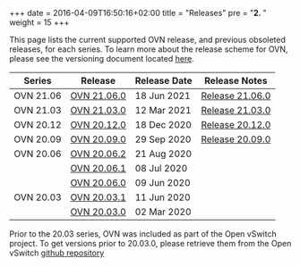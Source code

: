 +++
date = 2016-04-09T16:50:16+02:00
title = "Releases"
pre = "<b>2. </b>"
weight = 15
+++

This page lists the current supported OVN release, and previous obsoleted releases, for each series.
To learn more about the release scheme for OVN, please see the versioning document
located [here](https://github.com/ovn-org/ovn/blob/master/Documentation/internals/release-process.rst).

| Series | Release | Release Date | Release Notes |
| ------ | ------- | ------------ | ------------- |
| OVN 21.06 | [OVN 21.06.0](https://github.com/ovn-org/ovn/releases/tag/v21.06.0) | 18 Jun 2021 | [Release 21.06.0](release_21.06.0) |
| OVN 21.03 | [OVN 21.03.0](https://github.com/ovn-org/ovn/releases/tag/v21.03.0) | 12 Mar 2021 | [Release 21.03.0](release_21.03.0) |
| OVN 20.12 | [OVN 20.12.0](https://github.com/ovn-org/ovn/releases/tag/v20.12.0) | 18 Dec 2020 | [Release 20.12.0](release_20.12.0) |
| OVN 20.09 | [OVN 20.09.0](https://github.com/ovn-org/ovn/releases/tag/v20.09.0) | 29 Sep 2020 | [Release 20.09.0](release_20.09.0) |
| OVN 20.06 | [OVN 20.06.2](https://github.com/ovn-org/ovn/releases/tag/v20.06.2) | 21 Aug 2020 |                                    |
|           | [OVN 20.06.1](https://github.com/ovn-org/ovn/releases/tag/v20.06.1) | 08 Jul 2020 |                                    |
|           | [OVN 20.06.0](https://github.com/ovn-org/ovn/releases/tag/v20.06.0) | 09 Jun 2020 |                                    |
| OVN 20.03 | [OVN 20.03.1](https://github.com/ovn-org/ovn/releases/tag/v20.03.1) | 11 Jun 2020 |                                    |
|           | [OVN 20.03.0](https://github.com/ovn-org/ovn/releases/tag/v20.03.0) | 02 Mar 2020 |                                    |

Prior to the 20.03 series, OVN was included as part of the Open vSwitch project.
To get versions prior to 20.03.0, please retrieve them from the Open vSwitch
[github repository](https://github.com/openvswitch/ovs/releases)
